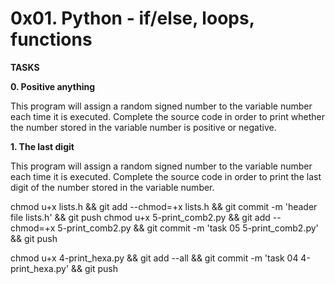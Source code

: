 # 0x01. Python - if/else, loops, functions

<strong>TASKS</strong>

<b>0. Positive anything</b>

<p>This program will assign a random signed number to the variable number each time it is executed. Complete the source code in order to print whether the number stored in the variable number is positive or negative.</p>

<b>1. The last digit</b>


<p>This program will assign a random signed number to the variable number each time it is executed. Complete the source code in order to print the last digit of the number stored in the variable number.</p>

chmod u+x lists.h && git add --chmod=+x lists.h && git commit -m 'header file lists.h' && git push
chmod u+x 5-print_comb2.py && git add --chmod=+x 5-print_comb2.py && git commit -m 'task 05 5-print_comb2.py' && git push

chmod u+x 4-print_hexa.py && git add --all && git commit -m 'task 04 4-print_hexa.py' && git push
